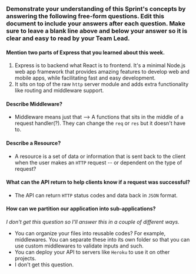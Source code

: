 ### Demonstrate your understanding of this Sprint's concepts by answering the following free-form questions. Edit this document to include your answers after each question. Make sure to leave a blank line above and below your answer so it is clear and easy to read by your Team Lead.

#### Mention two parts of Express that you learned about this week.

1. Express is to backend what React is to frontend. It's a minimal Node.js web app framework that provides amazing features to develop web and mobile apps, while facilitating fast and easy development.
2. It sits on top of the raw `http` server module and adds extra functionality like routing and middleware support.

#### Describe Middleware?
- Middleware means just that --> A functions that sits in the middle of a request handler(?). They can change the `req` or `res` but it doesn't have to.

#### Describe a Resource?
- A resource is a set of data or information that is sent back to the client when the user makes an `HTTP` request -- or dependent on the type of request?

#### What can the API return to help clients know if a request was successful?
- The API can return `HTTP` status codes and data back in `JSON` format.

#### How can we partition our application into sub-applications?
_I don't get this question so I'll answer this in a couple of different ways._
- You can organize your files into reusable codes? For example, middlewares. You can separate these into its own folder so that you can use custom middlewares to validate inputs and such.
- You can deploy your API to servers like `Heroku` to use it on other projects.
- I don't get this question.
  